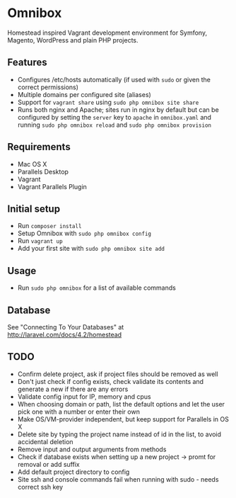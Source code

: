 # Omnibox

Homestead inspired Vagrant development environment for Symfony, Magento, WordPress and plain PHP projects.

## Features
- Configures /etc/hosts automatically (if used with `sudo` or given the correct permissions)
- Multiple domains per configured site (aliases)
- Support for `vagrant share` using `sudo php omnibox site share`
- Runs both nginx and Apache; sites run in nginx by default but can be configured by setting the `server` key to `apache` in `omnibox.yaml` and running `sudo php omnibox reload` and `sudo php omnibox provision`

## Requirements
- Mac OS X
- Parallels Desktop
- Vagrant
- Vagrant Parallels Plugin

## Initial setup

- Run `composer install`
- Setup Omnibox with `sudo php omnibox config`
- Run `vagrant up`
- Add your first site with `sudo php omnibox site add`

## Usage

- Run `sudo php omnibox` for a list of available commands

## Database

See "Connecting To Your Databases" at http://laravel.com/docs/4.2/homestead

## TODO
- Confirm delete project, ask if project files should be removed as well
- Don't just check if config exists, check validate its contents and generate a new if there are any errors
- Validate config input for IP, memory and cpus
- When choosing domain or path, list the default options and let the user pick one with a number or enter their own
- Make OS/VM-provider independent, but keep support for Parallels in OS X
- Delete site by typing the project name instead of id in the list, to avoid accidental deletion
- Remove input and output arguments from methods
- Check if database exists when setting up a new project -> promt for removal or add suffix
- Add default project directory to config
- Site ssh and console commands fail when running with sudo - needs correct ssh key
